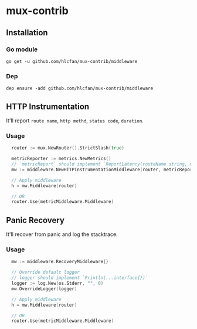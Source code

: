 # mux-contrib

## Installation

### Go module
```
go get -u github.com/hlcfan/mux-contrib/middleware
```

### Dep
```
dep ensure -add github.com/hlcfan/mux-contrib/middleware
```


## HTTP Instrumentation

It'll report `route name`, `http methd`, `status code`, `duration`.

### Usage

``` go
  router := mux.NewRouter().StrictSlash(true)

  metricReporter := metrics.NewMetrics()
  // `metricReport` should implement `ReportLatency(routeName string, method string, statusCode int, duration float64)`
  mw := middleware.NewHTTPInstrumentationMiddleware(router, metricReporter)

  // Apply middleware
  h = mw.Middleware(router)

  // OR
  router.Use(metricMiddleware.Middleware)
```

## Panic Recovery

It'll recover from panic and log the stacktrace.

### Usage

``` go
  mw := middleware.RecoveryMiddleware{}

  // Override default logger
  // logger should implement `Println(...interface{})`
  logger := log.New(os.Stderr, "", 0)
  mw.OverrideLogger(logger)

  // Apply middleware
  h = mw.Middleware(router)

  // OR
  router.Use(metricMiddleware.Middleware)
```
